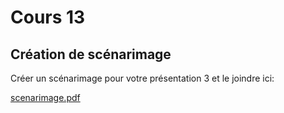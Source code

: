 # Cours 13
## Création de scénarimage
Créer un scénarimage pour votre présentation 3 et le joindre ici: 

[scenarimage.pdf](https://github.com/Ph0en1xR1P/journal_de_bord_de_Gabriel_semaines_8_15/files/10182118/scenarimage.pdf)
